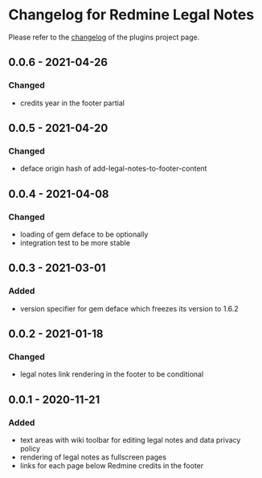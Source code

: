 # Changelog for Redmine Legal Notes

Please refer to the [changelog](https://circle.xmera.de/projects/redmine-legal-notes/wiki/Changelog) of the plugins project page.

## 0.0.6 - 2021-04-26

### Changed

* credits year in the footer partial

## 0.0.5 - 2021-04-20

### Changed

* deface origin hash of add-legal-notes-to-footer-content

## 0.0.4 - 2021-04-08

### Changed

* loading of gem deface to be optionally
* integration test to be more stable

## 0.0.3 - 2021-03-01

### Added

* version specifier for gem deface which freezes its version to 1.6.2

## 0.0.2 - 2021-01-18

### Changed

* legal notes link rendering in the footer to be conditional

## 0.0.1 - 2020-11-21

### Added

* text areas with wiki toolbar for editing legal notes and data privacy policy
* rendering of legal notes as fullscreen pages
* links for each page below Redmine credits in the footer

